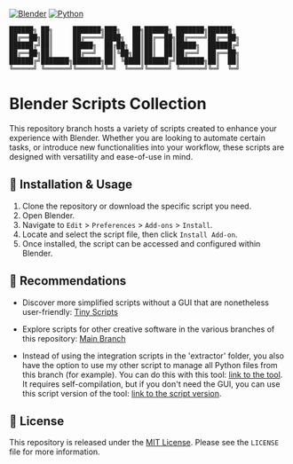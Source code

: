 [![Blender](https://img.shields.io/badge/Blender-3.6-orange.svg)](https://www.blender.org/download/releases/3-6/)
[![Python](https://img.shields.io/badge/Python-3.10.13-blue.svg)](https://www.python.org/downloads/release/python-31013/)
```
██████╗ ██╗     ███████╗███╗   ██╗██████╗ ███████╗██████╗ 
██╔══██╗██║     ██╔════╝████╗  ██║██╔══██╗██╔════╝██╔══██╗
██████╔╝██║     █████╗  ██╔██╗ ██║██║  ██║█████╗  ██████╔╝
██╔══██╗██║     ██╔══╝  ██║╚██╗██║██║  ██║██╔══╝  ██╔══██╗
██████╔╝███████╗███████╗██║ ╚████║██████╔╝███████╗██║  ██║
╚═════╝ ╚══════╝╚══════╝╚═╝  ╚═══╝╚═════╝ ╚══════╝╚═╝  ╚═╝
```
# Blender Scripts Collection

This repository branch hosts a variety of scripts created to enhance your experience with Blender. Whether you are looking to automate certain tasks, or introduce new functionalities into your workflow, these scripts are designed with versatility and ease-of-use in mind.

## :wrench: Installation & Usage

1. Clone the repository or download the specific script you need.
2. Open Blender.
3. Navigate to `Edit` > `Preferences` > `Add-ons` > `Install`.
4. Locate and select the script file, then click `Install Add-on`.
5. Once installed, the script can be accessed and configured within Blender.

## :gem: Recommendations  

- Discover more simplified scripts without a GUI that are nonetheless user-friendly: [Tiny Scripts](https://github.com/SECRET-GUEST/tiny-scripts)

- Explore scripts for other creative software in the various branches of this repository: [Main Branch](https://github.com/SECRET-GUEST/animation/tree/main)

- Instead of using the integration scripts in the 'extractor' folder, you also have the option to use my other script to manage all Python files from this branch (for example). You can do this with this tool: [link to the tool](https://github.com/SECRET-GUEST/file_organizer). It requires self-compilation, but if you don't need the GUI, you can use this script version of the tool: [link to the script version](https://github.com/SECRET-GUEST/tiny-scripts/tree/ALL/C/Files%20handlers/File%20organizer).
  
## :scroll: License

This repository is released under the [MIT License](LICENSE). Please see the `LICENSE` file for more information.

